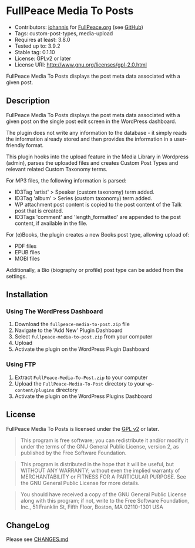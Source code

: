 # FullPeace Media To Posts

* Contributors: [iohannis](http://callehunefalk.com/) for [FullPeace.org](http://fullpeace.org/) (see [GitHub](https://github.com/FullPeace))
* Tags: custom-post-types, media-upload
* Requires at least: 3.8.0
* Tested up to: 3.9.2
* Stable tag: 0.1.10
* License: GPLv2 or later
* License URI: http://www.gnu.org/licenses/gpl-2.0.html

FullPeace Media To Posts displays the post meta data associated with a given post.

## Description

FullPeace Media To Posts displays the post meta data associated with a given post on the single post edit screen in the WordPress dashboard.

The plugin does not write any information to the database - it simply reads the information already stored and then provides the information in a user-friendly format.

This plugin hooks into the upload feature in the Media Library in Wordpress (admin), parses the uploaded files and creates Custom Post Types and relevant related Custom Taxonomy terms.

For MP3 files, the following information is parsed:
- ID3Tag 'artist' > Speaker (custom taxonomy) term added.
- ID3Tag 'album' > Series (custom taxonomy) term added.
- WP attachment post content is copied to the post content of the Talk post that is created.
- ID3Tags 'comment' and 'length_formatted' are appended to the post content, if available in the file.

For (e)Books, the plugin creates a new Books post type, allowing upload of:
- PDF files
- EPUB files
- MOBI files

Additionally, a Bio (biography or profile) post type can be added from the settings.

## Installation

### Using The WordPress Dashboard

1. Download the `fullpeace-media-to-post.zip` file
2. Navigate to the 'Add New' Plugin Dashboard
3. Select `fullpeace-media-to-post.zip` from your computer
4. Upload
5. Activate the plugin on the WordPress Plugin Dashboard

### Using FTP

1. Extract `FullPeace-Media-To-Post.zip` to your computer
2. Upload the `FullPeace-Media-To-Post` directory to your `wp-content/plugins` directory
3. Activate the plugin on the WordPress Plugins Dashboard

## License

FullPeace Media To Posts is licensed under the [GPL v2](LICENSE.txt) or later.

> This program is free software; you can redistribute it and/or modify
it under the terms of the GNU General Public License, version 2, as
published by the Free Software Foundation.

> This program is distributed in the hope that it will be useful,
but WITHOUT ANY WARRANTY; without even the implied warranty of
MERCHANTABILITY or FITNESS FOR A PARTICULAR PURPOSE.  See the
GNU General Public License for more details.

> You should have received a copy of the GNU General Public License
along with this program; if not, write to the Free Software
Foundation, Inc., 51 Franklin St, Fifth Floor, Boston, MA  02110-1301  USA

## ChangeLog

Please see [CHANGES.md](CHANGES.md)